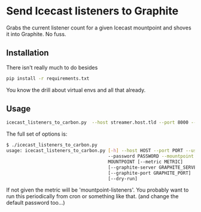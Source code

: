 # Send Icecast listeners to Graphite

Grabs the current listener count for a given Icecast mountpoint and shoves it into Graphite. No fuss.


## Installation

There isn't really much to do besides

```sh
pip install -r requirements.txt
```

You know the drill about virtual envs and all that already.


## Usage


```sh
icecast_listeners_to_carbon.py  --host streamer.host.tld --port 8000 --user admin --password hackme --mountpoint /live.mp3 --metric listeners-live
```

The full set of options is:

```sh
$ ./icecast_listeners_to_carbon.py
usage: icecast_listeners_to_carbon.py [-h] --host HOST --port PORT --user USER
                                      --password PASSWORD --mountpoint
                                      MOUNTPOINT [--metric METRIC]
                                      [--graphite-server GRAPHITE_SERVER]
                                      [--graphite-port GRAPHITE_PORT]
                                      [--dry-run]
```

If not given the metric will be 'mountpoint-listeners'.
You probably want to run this periodically from cron or something like that. (and change the default password too...)
